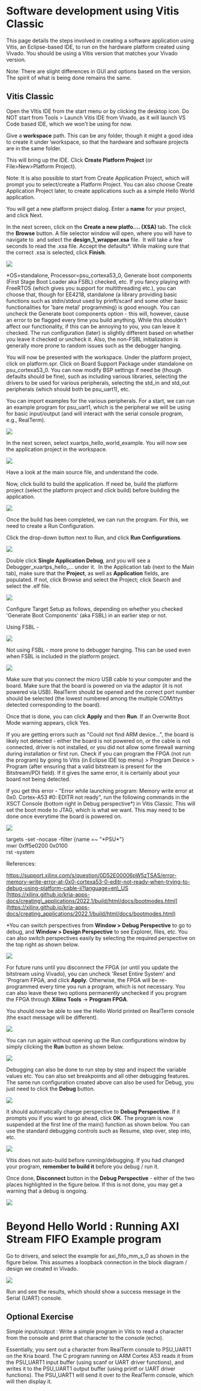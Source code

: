 # Software development using Vitis Classic

This page details the steps involved in creating a software application using Vitis, an Eclipse-based IDE, to run on the hardware platform created using Vivado. You should be using a Vitis version that matches your Vivado version.

Note: There are slight differences in GUI and options based on the version. The spirit of what is being done remains the same.

## Vitis Classic

Open the VItis IDE from the start menu or by clicking the desktop icon. Do NOT start from Tools > Launch Vitis IDE from Vivado, as it will launch VS Code based IDE, which we won't be using for now.

Give a **workspace** path. This can be any folder, though it might a good idea to create it under <vivado project path>\\workspace, so that the hardware and software projects are in the same folder. 

This will bring up the IDE. Click **Create Platform Project** (or File>New>Platform Project).

Note: It is also possible to start from Create Application Project, which will prompt you to select/create a Platform Project. You can also choose Create Application Project later, to create applications such as a simple Hello World application.

You will get a new platform project dialog. Enter a **name** for your project, and click Next.

In the next screen, click on the **Create a new platfo.... (XSA)** tab. The click the **Browse** button. A file selector window will open, where you will have to navigate to <vivado project path> and select the **design\_1\_wrapper.xsa** file.  It will take a few seconds to read the .xsa file. Accept the defaults\*. While making sure that the correct .xsa is selected, click **Finish**.

![](3_Using_Vitis_Classic/image-094c78e3-0443-460f-9b75-6005368e1083.png)

\*OS=standalone, Processor=psu\_cortexa53\_0, Generate boot components (First Stage Boot Loader aka FSBL) checked, etc. If you fancy playing with FreeRTOS (which gives you support for multithreading etc.), you can choose that, though for EE4218, standalone (a library providing basic functions such as stdin/stdout used by prinft/scanf and some other basic functionalities for 'bare metal' programming) is good enough. You can uncheck the Generate boot components option - this will, however, cause an error to be flagged every time you build anything. While this shouldn't affect our functionality, if this can be annoying to you, you can leave it checked. The run configuration (later) is slightly different based on whether you leave it checked or uncheck it. Also, the non-FSBL initialization is generally more prone to random issues such as the debugger hanging.

You will now be presented with the workspace. Under the platform project, click on platform.spr. Click on Board Support Package under standalone on psu\_cortexa53\_0. You can now modify BSP settings if need be (though defaults should be fine), such as including various libraries, selecting the drivers to be used for various peripherals, selecting the std\_in and std\_out peripherals (which should both be psu\_uart1), etc.

You can import examples for the various peripherals. For a start, we can run an example program for psu\_uart1, which is the peripheral we will be using for basic input/output (and will interact with the serial console program, e.g., RealTerm).

![](3_Using_Vitis_Classic/image-31fce479-082f-47b2-b9e2-c04f8adc34ff.png)

In the next screen, select xuartps\_hello\_world\_example. You will now see the application project in the workspace.

![](3_Using_Vitis_Classic/image-508f8687-aeb2-41d8-a4ce-7760ac50d1e1.png)

Have a look at the main source file, and understand the code.

Now, click build to build the application. If need be, build the platform project (select the platform project and click build) before building the application.

![](3_Using_Vitis_Classic/image-ff0cba7d-3c9b-450c-a2eb-818618028a3f.png)

Once the build has been completed, we can run the program. For this, we need to create a Run Configuration.  

Click the drop-down button next to Run, and click **Run Configurations**.

![](3_Using_Vitis_Classic/image-417d4ce8-c3a7-4b2f-b159-74e4d6113737.png)

Double click **Single Application Debug**, and you will see a Debugger\_xuartps\_hello\_... under it.  In the Application tab (next to the Main tab), make sure that the **Project**, as well as **Application** fields, are populated. If not, click Browse and select the Project; click Search and select the .elf file.

![](3_Using_Vitis_Classic/image-1f2e7b85-be63-43b3-981e-bf2863dbe848.png)

Configure Target Setup as follows, depending on whether you checked 'Generate Boot Components' (aka FSBL) in an earlier step or not.

Using FSBL -

![](3_Using_Vitis_Classic/image-c3668514-6a58-4ec3-b3db-1fa8d93765f8.png)

Not using FSBL - more prone to debugger hanging. This can be used even when FSBL is included in the platform project.

![](3_Using_Vitis_Classic/image-fe3eca35-4cc1-409a-bd70-4170984034e0.png)

Make sure that you connect the micro USB cable to your computer and the board. Make sure that the board is powered on via the adaptor (it is not powered via USB). RealTerm should be opened and the correct port number should be selected (the lowest numbered among the multiple COM/ttys detected corresponding to the board).

Once that is done, you can click **Apply** and then **Run**. If an Overwrite Boot Mode warning appears, click Yes.

If you are getting errors such as "Could not find ARM device...", the board is likely not detected - either the board is not powered on, or the cable is not connected, driver is not installed, or you did not allow some firewall warning during installation or first run. Check if you can program the FPGA (not run the program) by going to Vitis (in Eclipse IDE top menu) > Program Device > Program (after ensuring that a valid bitstream is present for the Bitstream/PDI field). If it gives the same error, it is certainly about your board not being detected.

If you get this error - "Error while launching program: Memory write error at 0x0. Cortex-A53 #0: EDITR not ready", run the following commands in the XSCT Console (bottom right in Debug perspective\*) in Vitis Classic. This will set the boot mode to JTAG, which is what we want. This may need to be done once everytime the board is powered on.

![](3_Using_Vitis_Classic/)

targets -set -nocase -filter {name =~ "\*PSU\*"}  
mwr 0xff5e0200 0x0100  
rst -system

References:

https://support.xilinx.com/s/question/0D52E00006pW5zTSAS/error-memory-write-error-at-0x0-cortexa53-0-editr-not-ready-when-trying-to-debug-using-platform-cable-ii?language=en\_US  
[https://xilinx.github.io/kria-apps-docs/creating\_applications/2022.1/build/html/docs/bootmodes.html](https://xilinx.github.io/kria-apps-docs/creating_applications/2022.1/build/html/docs/bootmodes.html)

\*You can switch perspectives from **Window > Debug Perspective** to go to debug, and **Window > Design Perspective** to see Explorer, files, etc. You can also switch perspectives easily by selecting the required perspective on the top right as shown below.

![](3_Using_Vitis_Classic/image-edc268b5-26bb-4372-a1f7-d184f4eb2d31.png)

For future runs until you disconnect the FPGA (or until you update the bitstream using Vivado), you can uncheck 'Reset Entire System' and 'Program FPGA, and click **Apply**. Otherwise, the FPGA will be re-programmed every time you run a program, which is not necessary. You can also leave these two options permanently unchecked if you program the FPGA through **Xilinx Tools** -> **Program FPGA**.

You should now be able to see the Hello World printed on RealTerm console (the exact message will be different). 

![](3_Using_Vitis_Classic/image-da8091c4-ab9a-4d61-9381-5191f2c22ff7.png)

You can run again without opening up the Run configurations window by simply clicking the **Run** button as shown below.

![](3_Using_Vitis_Classic/image-5ec05ca8-77d8-408c-aa6d-c5f85c5a1814.png)

Debugging can also be done to run step by step and inspect the variable values etc. You can also set breakpoints and all other debugging features. The same run configuration created above can also be used for Debug, you just need to click the **Debug** button.

![](3_Using_Vitis_Classic/image-b47e845a-0c28-4f99-8e89-e4f20bfd95aa.png)

It should automatically change perspective to **Debug Perspective**. If it prompts you if you want to go ahead, click **OK**. The program is now suspended at the first line of the main() function as shown below. You can use the standard debugging controls such as Resume, step over, step into, etc. 

![](3_Using_Vitis_Classic/image-4e6b42ca-0a8e-4d1f-9f48-853980fcac48.png)

Vitis does not auto-build before running/debugging. If you had changed your program, **remember to build it** before you debug / run it.

Once done, **Disconnect** button in the **Debug Perspective** - either of the two places highlighted in the figure below. If this is not done, you may get a warning that a debug is ongoing.

![](3_Using_Vitis_Classic/image-3f4e7f80-ab00-4869-8ac4-4ea3537268f1.png)

Beyond Hello World : Running AXI Stream FIFO Example program
============================================================

Go to drivers, and select the example for axi\_fifo\_mm\_s\_0 as shown in the figure below. This assumes a loopback connection in the block diagram / design we created in Vivado.

![](3_Using_Vitis_Classic/image-df92613e-3064-42e4-8222-cf12f79dca40.png)

Run and see the results, which should show a success message in the Serial (UART) console.

## Optional Exercise

Simple input/output : Write a simple program in Vitis to read a character from the console and print that character to the console (echo).

Essentially, you sent out a character from RealTerm console to PSU\_UART1 on the Kria board. The C program running on ARM Cortex A53 reads it from the PSU\_UART1 input buffer (using scanf or UART driver functions), and writes it to the PSU\_UART1 output buffer (using printf or UART driver functions). The PSU\_UART1 will send it over to the RealTerm console, which will then display it.
